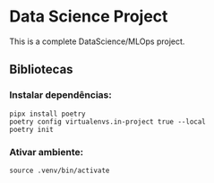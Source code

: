 # Data Science Project

This is a complete DataScience/MLOps project.

## Bibliotecas

### Instalar dependências:
```
pipx install poetry
poetry config virtualenvs.in-project true --local
poetry init
```

### Ativar ambiente: 
`source .venv/bin/activate`